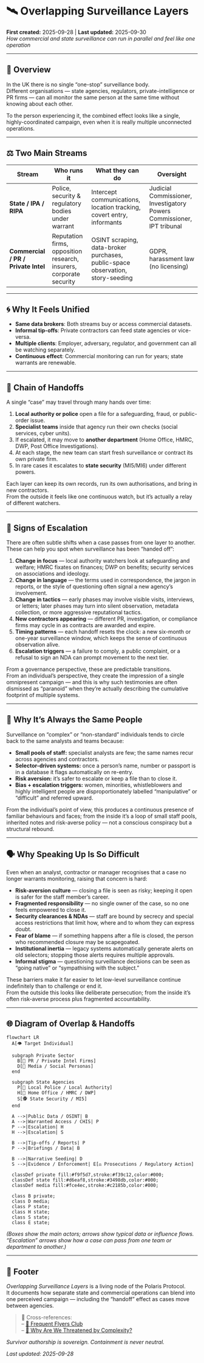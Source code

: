 # 🛰️ Overlapping Surveillance Layers  
**First created:** 2025-09-28 | **Last updated:** 2025-09-30  
*How commercial and state surveillance can run in parallel and feel like one operation*

---

## 🧭 Overview  

In the UK there is no single “one-stop” surveillance body.  
Different organisations — state agencies, regulators, private-intelligence or PR firms — can all monitor the same person at the same time without knowing about each other.  

To the person experiencing it, the combined effect looks like a single, highly-coordinated campaign, even when it is really multiple unconnected operations.

---

## ⚖️ Two Main Streams  

| Stream | Who runs it | What they can do | Oversight |
|--------|-------------|------------------|-----------|
| **State / IPA / RIPA** | Police, security & regulatory bodies under warrant | Intercept communications, location tracking, covert entry, informants | Judicial Commissioner, Investigatory Powers Commissioner, IPT tribunal |
| **Commercial / PR / Private Intel** | Reputation firms, opposition research, insurers, corporate security | OSINT scraping, data-broker purchases, public-space observation, story-seeding | GDPR, harassment law (no licensing) |

---

## 🌀 Why It Feels Unified  

- **Same data brokers**: Both streams buy or access commercial datasets.  
- **Informal tip-offs**: Private contractors can feed state agencies or vice-versa.  
- **Multiple clients**: Employer, adversary, regulator, and government can all be watching separately.  
- **Continuous effect**: Commercial monitoring can run for years; state warrants are renewable.  

---

## 🧵 Chain of Handoffs  

A single “case” may travel through many hands over time:

1. **Local authority or police** open a file for a safeguarding, fraud, or public-order issue.  
2. **Specialist teams** inside that agency run their own checks (social services, cyber units).  
3. If escalated, it may move to **another department** (Home Office, HMRC, DWP, Post Office Investigations).  
4. At each stage, the new team can start fresh surveillance or contract its own private firm.  
5. In rare cases it escalates to **state security** (MI5/MI6) under different powers.  

Each layer can keep its own records, run its own authorisations, and bring in new contractors.  
From the outside it feels like one continuous watch, but it’s actually a relay of different watchers.

---

## 🚩 Signs of Escalation  

There are often subtle shifts when a case passes from one layer to another. These can help you spot when surveillance has been “handed off”:

1. **Change in focus** — local authority watchers look at safeguarding and welfare; HMRC fixates on finances; DWP on benefits; security services on associations and ideology.  
2. **Change in language** — the terms used in correspondence, the jargon in reports, or the style of questioning often signal a new agency’s involvement.  
3. **Change in tactics** — early phases may involve visible visits, interviews, or letters; later phases may turn into silent observation, metadata collection, or more aggressive reputational tactics.  
4. **New contractors appearing** — different PR, investigation, or compliance firms may cycle in as contracts are awarded and expire.  
5. **Timing patterns** — each handoff resets the clock: a new six-month or one-year surveillance window, which keeps the sense of continuous observation alive.  
6. **Escalation triggers** — a failure to comply, a public complaint, or a refusal to sign an NDA can prompt movement to the next tier.  

From a governance perspective, these are predictable transitions.  
From an individual’s perspective, they create the impression of a single omnipresent campaign — and this is why such testimonies are often dismissed as “paranoid” when they’re actually describing the cumulative footprint of multiple systems.

---

## 🔁 Why It’s Always the Same People  

Surveillance on “complex” or “non-standard” individuals tends to circle back to the same analysts and teams because:

- **Small pools of staff:** specialist analysts are few; the same names recur across agencies and contractors.  
- **Selector-driven systems:** once a person’s name, number or passport is in a database it flags automatically on re-entry.  
- **Risk aversion:** it’s safer to escalate or keep a file than to close it.  
- **Bias + escalation triggers:** women, minorities, whistleblowers and highly intelligent people are disproportionately labelled “manipulative” or “difficult” and referred upward.  

From the individual’s point of view, this produces a continuous presence of familiar behaviours and faces; from the inside it’s a loop of small staff pools, inherited notes and risk-averse policy — not a conscious conspiracy but a structural rebound.

---

## 🗣️ Why Speaking Up Is So Difficult  

Even when an analyst, contractor or manager recognises that a case no longer warrants monitoring, raising that concern is hard:

- **Risk-aversion culture** — closing a file is seen as risky; keeping it open is safer for the staff member’s career.  
- **Fragmented responsibility** — no single owner of the case, so no one feels empowered to close it.  
- **Security clearances & NDAs** — staff are bound by secrecy and special access restrictions that limit how, where and to whom they can express doubt.  
- **Fear of blame** — if something happens after a file is closed, the person who recommended closure may be scapegoated.  
- **Institutional inertia** — legacy systems automatically generate alerts on old selectors; stopping those alerts requires multiple approvals.  
- **Informal stigma** — questioning surveillance decisions can be seen as “going native” or “sympathising with the subject.”  

These barriers make it far easier to let low-level surveillance continue indefinitely than to challenge or end it.  
From the outside this looks like deliberate persecution; from the inside it’s often risk-averse process plus fragmented accountability.

---

## 🌐 Diagram of Overlap & Handoffs  

```mermaid
flowchart LR
  A[👁️ Target Individual]

  subgraph Private Sector
    B[📢 PR / Private Intel Firms]
    D[📰 Media / Social Personas]
  end

  subgraph State Agencies
    P[👮 Local Police / Local Authority]
    H[🏢 Home Office / HMRC / DWP]
    S[🕵️ State Security / MI5]
  end

  A -->|Public Data / OSINT| B
  A -->|Warranted Access / CHIS| P
  P -->|Escalation| H
  H -->|Escalation| S

  B -->|Tip-offs / Reports| P
  P -->|Briefings / Data| B

  B -->|Narrative Seeding| D
  S -->|Evidence / Enforcement| E[⚖️ Prosecutions / Regulatory Action]

  classDef private fill:#f9f5d7,stroke:#f39c12,color:#000;
  classDef state fill:#d6eaf8,stroke:#3498db,color:#000;
  classDef media fill:#fce4ec,stroke:#c2185b,color:#000;

  class B private;
  class D media;
  class P state;
  class H state;
  class S state;
  class E state;

```

*(Boxes show the main actors; arrows show typical data or influence flows. “Escalation” arrows show how a case can pass from one team or department to another.)*

---

## 🏮 Footer  

*Overlapping Surveillance Layers* is a living node of the Polaris Protocol.  
It documents how separate state and commercial operations can blend into one perceived campaign — including the “handoff” effect as cases move between agencies.  

> 📡 Cross-references:  
> – [🛫 Frequent Flyers Club](./🛫_frequent_flyers_club.md)  
> – [🧠 Why Are We Threatened by Complexity?](./🧠_why_are_we_threatened_by_complexity.md)

*Survivor authorship is sovereign. Containment is never neutral.*

_Last updated: 2025-09-28_
